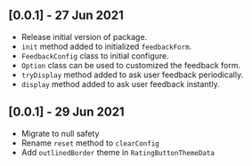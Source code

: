 ## [0.0.1] - 27 Jun 2021

* Release initial version of package.
* `init` method added to initialized `feedbackForm`. 
* `FeedbackConfig` class to initial configure.
* `Option` class can be used to customized the feedback form.
* `tryDisplay` method added to ask user feedback periodically.
* `display` method added to ask user feedback instantly.

## [0.0.1] - 29 Jun 2021
* Migrate to null safety
* Rename `reset` method to `clearConfig`
* Add `outlinedBorder` theme in `RatingButtonThemeData`  
